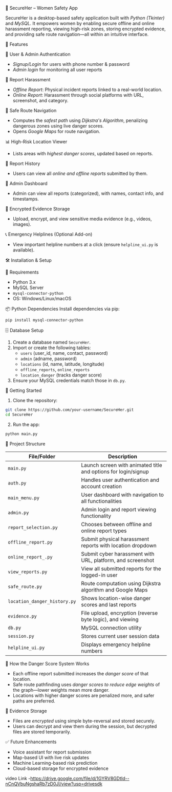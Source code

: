 🔐 SecureHer – Women Safety App

SecureHer is a desktop-based safety application built with *Python (Tkinter)* and *MySQL*. It empowers women by enabling secure offline and online harassment reporting, viewing high-risk zones, storing encrypted evidence, and providing safe route navigation—all within an intuitive interface.

📌 Features

 👥 User & Admin Authentication
- *Signup/Login* for users with phone number & password
- *Admin login* for monitoring all user reports

 📝 Report Harassment
- *Offline Report*: Physical incident reports linked to a real-world location.
- *Online Report*: Harassment through social platforms with URL, screenshot, and category.

📍 Safe Route Navigation
- Computes the *safest path* using *Dijkstra's Algorithm*, penalizing dangerous zones using live danger scores.
- Opens *Google Maps* for route navigation.

 📊 High-Risk Location Viewer
- Lists areas with *highest danger scores*, updated based on reports.

 🧾 Report History
- Users can view all *online and offline reports* submitted by them.

 🧠 Admin Dashboard
- Admin can view all reports (categorized), with names, contact info, and timestamps.

 🔐 Encrypted Evidence Storage
- Upload, encrypt, and view sensitive media evidence (e.g., videos, images).

 📞 Emergency Helplines (Optional Add-on)
- View important helpline numbers at a click (ensure `helpline_ui.py` is available).

 🛠️ Installation & Setup

 🔧 Requirements
- Python 3.x
- MySQL Server
- `mysql-connector-python`
- OS: Windows/Linux/macOS

 📦 Python Dependencies
Install dependencies via pip:
```bash
pip install mysql-connector-python
```

 🗄️ Database Setup
1. Create a database named `SecureHer`.
2. Import or create the following tables:
   - `users` (user_id, name, contact, password)
   - `admin` (adname, password)
   - `locations` (id, name, latitude, longitude)
   - `offline_reports`, `online_reports`
   - `location_danger` (tracks danger score)
3. Ensure your MySQL credentials match those in `db.py`.

🚀 Getting Started
1. Clone the repository:
```bash
git clone https://github.com/your-username/SecureHer.git
cd SecureHer
```
2. Run the app:
```bash
python main.py
```
 🧭 Project Structure

| File/Folder              | Description |
|--------------------------|-------------|
| `main.py`                | Launch screen with animated title and options for login/signup |
| `auth.py`                | Handles user authentication and account creation |
| `main_menu.py`           | User dashboard with navigation to all functionalities |
| `admin.py`               | Admin login and report viewing functionality |
| `report_selection.py`    | Chooses between offline and online report types |
| `offline_report.py`      | Submit physical harassment reports with location dropdown |
| `online_report_.py`      | Submit cyber harassment with URL, platform, and screenshot |
| `view_reports.py`        | View all submitted reports for the logged-in user |
| `safe_route.py`          | Route computation using Dijkstra algorithm and Google Maps |
| `location_danger_history.py` | Shows location-wise danger scores and last reports |
| `evidence.py`            | File upload, encryption (reverse byte logic), and viewing |
| `db.py`                  | MySQL connection utility |
| `session.py`         | Stores current user session data |
| `helpline_ui.py`  | Displays emergency helpline numbers |

 🧠 How the Danger Score System Works

- Each offline report submitted increases the *danger score* of that location.
- Safe route pathfinding uses *danger scores to reduce edge weights* of the graph—lower weights mean more danger.
- Locations with higher danger scores are penalized more, and safer paths are preferred.

 🔐 Evidence Storage

- Files are *encrypted* using simple byte-reversal and stored securely.
- Users can decrypt and view them during the session, but decrypted files are stored temporarily.

 ✅ Future Enhancements
- Voice assistant for report submission
- Map-based UI with live risk updates
- Machine Learning-based risk prediction
- Cloud-based storage for encrypted evidence




video Link -https://drive.google.com/file/d/1GYRV8GDtId--nCnQVbuNgshaRb7zD0Jl/view?usp=drivesdk
